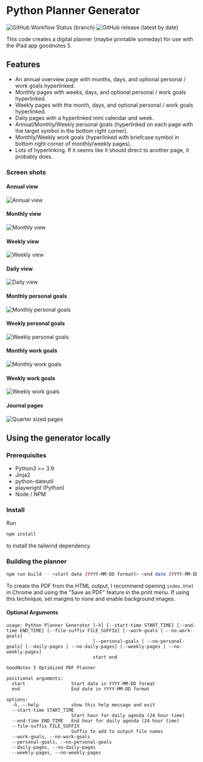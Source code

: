 # Python Planner Generator

![GitHub Workflow Status (branch)](https://img.shields.io/github/workflow/status/georgiastuart/planner-generator-python/Test%20Build%20Configurations/main)
![GitHub release (latest by date)](https://img.shields.io/github/v/release/georgiastuart/planner-generator-python)

This code creates a digital planner (maybe printable someday) for use with the
iPad app goodnotes 5.

## Features

- An annual overview page with months, days, and optional personal / work goals hyperlinked.
- Monthly pages with weeks, days, and optional personal / work goals hyperlinked.
- Weekly pages with the month, days, and optional personal / work goals hyperlinked.
- Daily pages with a hyperlinked mini calendar and week.
- Annual/Monthly/Weekly personal goals (hyperlinked on each page with the target symbol in the bottom right corner).
- Monthly/Weekly work goals (hyperlinked with briefcase symbol in bottom right corner of monthly/weekly pages).
- Lots of hyperlinking. If it seems like it should direct to another page, it probably does.

### Screen shots

#### Annual view 

![Annual view](https://user-images.githubusercontent.com/8276147/203629183-412e0cf9-9ba0-4311-9542-54396dd96521.png)

#### Monthly view

![Monthly view](https://user-images.githubusercontent.com/8276147/203629487-03726b4c-6ef8-418c-bc34-cf41a60100f0.png)

#### Weekly view


![Weekly view](https://user-images.githubusercontent.com/8276147/203629643-d0aa6bb7-b904-4685-bf6a-ae9adc9a6a5b.png)

#### Daily view

![Daily view](https://user-images.githubusercontent.com/8276147/203629772-3317b5e0-ee10-425d-b1a4-c175b2050454.png)

#### Monthly personal goals

![Monthly personal goals](https://user-images.githubusercontent.com/8276147/203632411-63bc909a-2687-4a4e-825c-27084cdf25fd.png)

#### Weekly personal goals

![Weekly personal goals](https://user-images.githubusercontent.com/8276147/203632731-09e8f814-845d-42ab-82c5-07b39fbb858c.png)

#### Monthly work goals

![Monthly work goals](https://user-images.githubusercontent.com/8276147/203632843-0e60341f-3373-4653-9fc5-46cbc9f1e098.png)

#### Weekly work goals

![Weekly work goals](https://user-images.githubusercontent.com/8276147/203632936-8860454b-5de8-4c1d-9826-5b426bd2bee1.png)

#### Journal pages

![Quarter sized pages](https://user-images.githubusercontent.com/8276147/204024505-c29a0b34-8696-42ab-adcd-89d52204c3bb.png)

## Using the generator locally

### Prerequisites 

- Python3 >= 3.9 
- Jinja2
- python-dateutil
- playwright (Python)
- Node / NPM

### Install

Run 

```bash
npm install
```

to install the tailwind dependency.

### Building the planner

```bash
npm run build -- <start date (YYYY-MM-DD format)> <end date (YYYY-MM-DD format)> <optional arguments> 
```

To create the PDF from the HTML output, I recommend opening `index.html` in 
Chrome and using the "Save as PDF" feature in the print menu. If using this 
technique, set margins to none and enable background images.

#### Optional Arguments 

```
usage: Python Planner Generator [-h] [--start-time START_TIME] [--end-time END_TIME] [--file-suffix FILE_SUFFIX] [--work-goals | --no-work-goals]
                                [--personal-goals | --no-personal-goals] [--daily-pages | --no-daily-pages] [--weekly-pages | --no-weekly-pages]
                                start end

GoodNotes 5 Optimized PDF Planner

positional arguments:
  start                 Start date in YYYY-MM-DD format
  end                   End date in YYYY-MM-DD format

options:
  -h, --help            show this help message and exit
  --start-time START_TIME
                        Start hour for daily agenda (24 hour time)
  --end-time END_TIME   End hour for daily agenda (24 hour time)
  --file-suffix FILE_SUFFIX
                        Suffix to add to output file names
  --work-goals, --no-work-goals
  --personal-goals, --no-personal-goals
  --daily-pages, --no-daily-pages
  --weekly-pages, --no-weekly-pages
```
